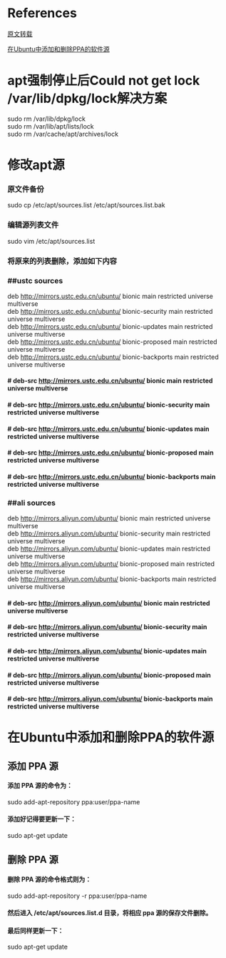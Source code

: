 # References
[原文转载](https://blog.csdn.net/u011596455/article/details/60322568)

[在Ubuntu中添加和删除PPA的软件源](https://blog.csdn.net/lu_embedded/article/details/55803500)

# apt强制停止后Could not get lock /var/lib/dpkg/lock解决方案
sudo rm /var/lib/dpkg/lock  
sudo rm /var/lib/apt/lists/lock  
sudo rm /var/cache/apt/archives/lock  

# 修改apt源
### 原文件备份
sudo cp /etc/apt/sources.list /etc/apt/sources.list.bak
### 编辑源列表文件
sudo vim /etc/apt/sources.list
### 将原来的列表删除，添加如下内容
### ##ustc sources
deb http://mirrors.ustc.edu.cn/ubuntu/ bionic main restricted universe multiverse  
deb http://mirrors.ustc.edu.cn/ubuntu/ bionic-security main restricted universe multiverse  
deb http://mirrors.ustc.edu.cn/ubuntu/ bionic-updates main restricted universe multiverse  
deb http://mirrors.ustc.edu.cn/ubuntu/ bionic-proposed main restricted universe multiverse  
deb http://mirrors.ustc.edu.cn/ubuntu/ bionic-backports main restricted universe multiverse  
#### # deb-src http://mirrors.ustc.edu.cn/ubuntu/ bionic main restricted universe multiverse  
#### # deb-src http://mirrors.ustc.edu.cn/ubuntu/ bionic-security main restricted universe multiverse  
#### # deb-src http://mirrors.ustc.edu.cn/ubuntu/ bionic-updates main restricted universe multiverse  
#### # deb-src http://mirrors.ustc.edu.cn/ubuntu/ bionic-proposed main restricted universe multiverse  
#### # deb-src http://mirrors.ustc.edu.cn/ubuntu/ bionic-backports main restricted universe multiverse  

### ##ali sources
deb http://mirrors.aliyun.com/ubuntu/ bionic main restricted universe multiverse  
deb http://mirrors.aliyun.com/ubuntu/ bionic-security main restricted universe multiverse  
deb http://mirrors.aliyun.com/ubuntu/ bionic-updates main restricted universe multiverse  
deb http://mirrors.aliyun.com/ubuntu/ bionic-proposed main restricted universe multiverse  
deb http://mirrors.aliyun.com/ubuntu/ bionic-backports main restricted universe multiverse  
#### # deb-src http://mirrors.aliyun.com/ubuntu/ bionic main restricted universe multiverse  
#### # deb-src http://mirrors.aliyun.com/ubuntu/ bionic-security main restricted universe multiverse  
#### # deb-src http://mirrors.aliyun.com/ubuntu/ bionic-updates main restricted universe multiverse  
#### # deb-src http://mirrors.aliyun.com/ubuntu/ bionic-proposed main restricted universe multiverse  
#### # deb-src http://mirrors.aliyun.com/ubuntu/ bionic-backports main restricted universe multiverse  

# 在Ubuntu中添加和删除PPA的软件源
## 添加 PPA 源
#### 添加 PPA 源的命令为：  
sudo add-apt-repository ppa:user/ppa-name  
#### 添加好记得要更新一下：  
sudo apt-get update
## 删除 PPA 源
#### 删除 PPA 源的命令格式则为：  
sudo add-apt-repository -r ppa:user/ppa-name  
#### 然后进入 /etc/apt/sources.list.d 目录，将相应 ppa 源的保存文件删除。
#### 最后同样更新一下：  
sudo apt-get update
